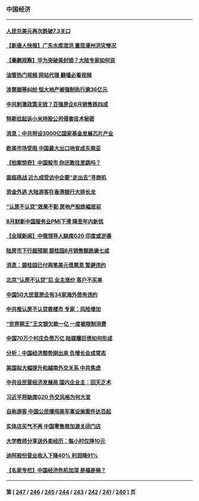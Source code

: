 ### 中国经济
---
#### [人民兑美元再次跌破7.3关口](../../pages/ncid283/n14067728.md?09061245) 
#### [【新唐人快报】广东水库泄洪 重现涿州洪灾惨况](../../pages/ncid283/n14067720.md?09061245) 
#### [【秦鹏观察】华为突破美封锁？大陆专家如何说](../../pages/ncid283/n14067646.md?09061245) 
#### [油管热门视频 网站代理 翻墙必看视频](http://138.2.39.72:81/youtube.html?epic-marker?09061245)
#### [涉票据等纠纷 恒大地产被强制执行逾36亿元](../../pages/ncid283/n14067711.md?09061245) 
#### [中共刺激政策无效？百强房企8月销售跌四成](../../pages/ncid283/n14067669.md?09061245) 
#### [特斯拉起诉小米持股公司侵害技术秘密](../../pages/ncid283/n14067713.md?09061245) 
#### [消息：中共将设3000亿国家基金发展芯片产业](../../pages/ncid283/n14067630.md?09061245) 
#### [欧美市场受阻 中国最大出口地变成东南亚](../../pages/ncid283/n14067664.md?09061245) 
#### [【拍案惊奇】中国股市 你还敢往里跳吗？](../../pages/ncid283/n14067602.md?09061245) 
#### [面临挑战 近九成受访中企要“走出去”寻商机](../../pages/ncid283/n14067391.md?09061245) 
#### [资金外逃 大陆游客在香港银行大排长龙](../../pages/ncid283/n14067605.md?09061245) 
#### [“认房不认贷”效果不彰 房地产股跌幅居前](../../pages/ncid283/n14067359.md?09061245) 
#### [8月财新中国服务业PMI下滑 降至年内新低](../../pages/ncid283/n14067347.md?09061245) 
#### [【全球新闻】中俄领导人缺席G20 印度或逆袭](../../pages/ncid283/n14067334.md?09061245) 
#### [陆房市下行超预期 碧桂园8月销售额跌逾七成](../../pages/ncid283/n14067261.md?09061245) 
#### [消息：碧桂园已付两笔美元债票息 暂避违约](../../pages/ncid283/n14067300.md?09061245) 
#### [北京“认房不认贷”后 业主涨价 客户不买单](../../pages/ncid283/n14067098.md?09061245) 
#### [中国50大民营房企有34家海外债务违约](../../pages/ncid283/n14067210.md?09061245) 
#### [中共推认房不认贷救楼市 专家：风险增加](../../pages/ncid283/n14066933.md?09061245) 
#### [“世界铜王”王文银欠款一亿 一度被限制消费](../../pages/ncid283/n14067091.md?09061245) 
#### [中国70万个村庄负债万亿 陆媒曝巨债如何形成](../../pages/ncid283/n14067027.md?09061245) 
#### [分析：中国经济颓势刚出来 负增长会成常态](../../pages/ncid283/n14066783.md?09061245) 
#### [美国拟大幅提升和越南外交关系 中共焦虑](../../pages/ncid283/n14066980.md?09061245) 
#### [中共设民营经济发展局 国内企业主：回天乏术](../../pages/ncid283/n14066787.md?09061245) 
#### [习近平将缺席G20 外交风格为何大变](../../pages/ncid283/n14066938.md?09061245) 
#### [自称游客 中国公民擅闯美军事设施案件达百起](../../pages/ncid283/n14066872.md?09061245) 
#### [实体店买气不再 中国零售商加速关闭门店](../../pages/ncid283/n14066699.md?09061245) 
#### [大学教师分享送外卖经历：每小时仅挣10元](../../pages/ncid283/n14066562.md?09061245) 
#### [迪阿股份营业收入下降40%  利润降91%](../../pages/ncid283/n14066466.md?09061245) 
#### [【名家专栏】中国经济危机加深 是福是祸？](../../pages/ncid283/n14065915.md?09061245) 

---
#### 第 [ [247](./247.md?09061245) / [246](./246.md?09061245) / [245](./245.md?09061245) / [244](./244.md?09061245) / [243](./243.md?09061245) / [242](./242.md?09061245) / [241](./241.md?09061245) / [240](./240.md?09061245) ] 页

